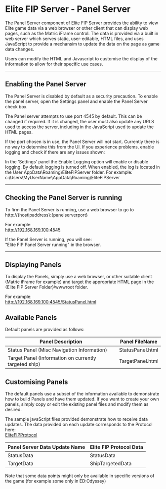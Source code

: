 ﻿# Elite FIP Server - Panel Server

The Panel Server component of Elite FIP Server provides the ability to view Elite game data via a web browser or
other client that can display web pages, such as the Matric iFrame control. The data is provided via a built in web server
which serves static, user-editable, HTML files, and uses JavaScript to provide a mechansim to update the data on the page as
game data changes. 

Users can modify the HTML and Javascript to customise the display of the information to allow for their specific
use cases.


---

## Enabling the Panel Server

The Panel Server is disabled by default as a security precaution. To enable the panel server, open the Settings panel and 
enable the Panel Server check box. 

The Panel server attempts to use port 4545 by default. This can be changed if required. If it is changed, the user must also
update any URLS used to access the server, including in the JavaScript used to update the HTML pages.

If the port chosen is in use, the Panel Server will not start. Currently there is no way to determine this from the UI.
If you experience problems, enable logging and check if there are any issues shown:

In the 'Settings' panel the Enable Logging option will enable or disable logging. By default logging is turned 
off. When enabled, the log is located in the User AppData\Roaming\EliteFIPServer folder.
For example: c:\Users\MyUserName\AppData\Roaming\EliteFIPServer

---

## Checking the Panel Server is running

To firm the Panel Server is running, use a web browser to go to  
http://\{hostipaddress\}:\{panelserverport\}  

For example:  
http://192.168.169.100:4545

If the Panel Server is running, you will see:  
"Elite FIP Panel Server running" in the browser.

---

## Displaying Panels

To display the Panels, simply use a web browser, or other suitable client (Matric iFrame for example) and target the appropriate HTML page in the \{Elite FIP Server Folder\}\\wwwroot folder.

For example:  
http://192.168.169.100:4545/StatusPanel.html

## Available Panels

Default panels are provided as follows:

Panel Description | Panel FileName
-------------- | ----------- 
Status Panel (Misc Navigation Information) | StatusPanel.html 
Target Panel (Information on currently targeted ship) | TargetPanel.html

## Customising Panels

The default panels use a subset of the information available to demonstrate how to build Panels and have them updated. If you want to create your own panels, simply copy or edit 
the existing panel files and modify them as desired. 

The sample javaScript files provided demonstrate how to receive data updates. 
The data provided on each update corresponds to the Protocol here:  
[EliteFIPProtocol](https://github.com/EarthstormSoftware/EliteFIPProtocol)

Panel Server Data Update Name | Elite FIP Protocol Data
-------------- | ----------- 
StatusData  | StatusData
TargetData | ShipTargetedData

Note that some data points might only be available in specific versions of the game (for example some only in ED:Odyssey)
